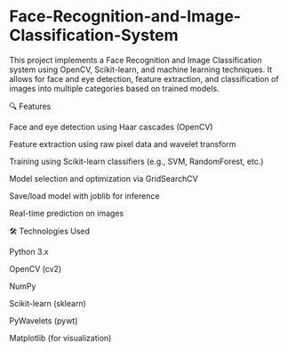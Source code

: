 # Face-Recognition-and-Image-Classification-System
This project implements a Face Recognition and Image Classification system using OpenCV, Scikit-learn, and machine learning techniques. It allows for face and eye detection, feature extraction, and classification of images into multiple categories based on trained models.

🔍 Features

Face and eye detection using Haar cascades (OpenCV)

Feature extraction using raw pixel data and wavelet transform

Training using Scikit-learn classifiers (e.g., SVM, RandomForest, etc.)

Model selection and optimization via GridSearchCV

Save/load model with joblib for inference

Real-time prediction on images


🛠️ Technologies Used

Python 3.x

OpenCV (cv2)

NumPy

Scikit-learn (sklearn)

PyWavelets (pywt)

Matplotlib (for visualization)

